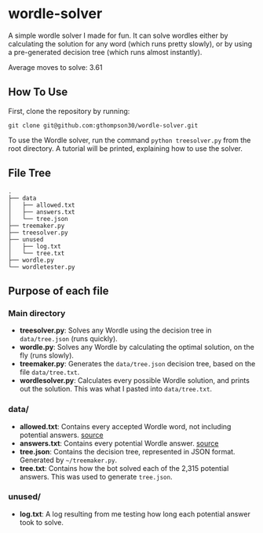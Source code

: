 # wordle-solver
A simple wordle solver I made for fun. It can solve wordles either by calculating the solution for any word (which runs pretty slowly), or by using a pre-generated decision tree (which runs almost instantly).

Average moves to solve: 3.61

## How To Use
First, clone the repository by running:

`git clone git@github.com:gthompson30/wordle-solver.git`

To use the Wordle solver, run the command `python treesolver.py` from the root directory. A tutorial will be printed, explaining how to use the solver.

## File Tree
```
.
├── data
│   ├── allowed.txt
│   ├── answers.txt
│   └── tree.json
├── treemaker.py
├── treesolver.py
├── unused
│   ├── log.txt
│   └── tree.txt
├── wordle.py
└── wordletester.py
```

## Purpose of each file

### Main directory
* **treesolver.py**: Solves any Wordle using the decision tree in `data/tree.json` (runs quickly).
* **wordle.py**: Solves any Wordle by calculating the optimal solution, on the fly (runs slowly).
* **treemaker.py**: Generates the `data/tree.json` decision tree, based on the file `data/tree.txt`.
* **wordlesolver.py**: Calculates every possible Wordle solution, and prints out the solution. This was what I pasted into `data/tree.txt`.

### data/
* **allowed.txt**: Contains every accepted Wordle word, not including potential answers. [source](https://gist.github.com/cfreshman/cdcdf777450c5b5301e439061d29694c)
* **answers.txt**: Contains every potential Wordle answer. [source](https://gist.github.com/cfreshman/a03ef2cba789d8cf00c08f767e0fad7b)
* **tree.json**: Contains the decision tree, represented in JSON format. Generated by `~/treemaker.py`.
* **tree.txt**: Contains how the bot solved each of the 2,315 potential answers. This was used to generate `tree.json`.

### unused/
* **log.txt**: A log resulting from me testing how long each potential answer took to solve.
